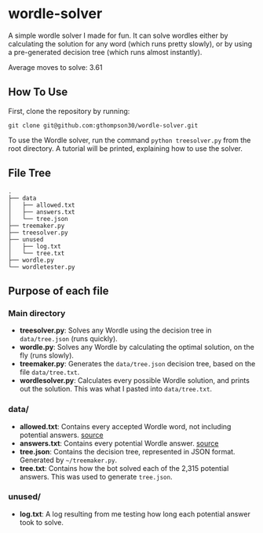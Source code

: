 # wordle-solver
A simple wordle solver I made for fun. It can solve wordles either by calculating the solution for any word (which runs pretty slowly), or by using a pre-generated decision tree (which runs almost instantly).

Average moves to solve: 3.61

## How To Use
First, clone the repository by running:

`git clone git@github.com:gthompson30/wordle-solver.git`

To use the Wordle solver, run the command `python treesolver.py` from the root directory. A tutorial will be printed, explaining how to use the solver.

## File Tree
```
.
├── data
│   ├── allowed.txt
│   ├── answers.txt
│   └── tree.json
├── treemaker.py
├── treesolver.py
├── unused
│   ├── log.txt
│   └── tree.txt
├── wordle.py
└── wordletester.py
```

## Purpose of each file

### Main directory
* **treesolver.py**: Solves any Wordle using the decision tree in `data/tree.json` (runs quickly).
* **wordle.py**: Solves any Wordle by calculating the optimal solution, on the fly (runs slowly).
* **treemaker.py**: Generates the `data/tree.json` decision tree, based on the file `data/tree.txt`.
* **wordlesolver.py**: Calculates every possible Wordle solution, and prints out the solution. This was what I pasted into `data/tree.txt`.

### data/
* **allowed.txt**: Contains every accepted Wordle word, not including potential answers. [source](https://gist.github.com/cfreshman/cdcdf777450c5b5301e439061d29694c)
* **answers.txt**: Contains every potential Wordle answer. [source](https://gist.github.com/cfreshman/a03ef2cba789d8cf00c08f767e0fad7b)
* **tree.json**: Contains the decision tree, represented in JSON format. Generated by `~/treemaker.py`.
* **tree.txt**: Contains how the bot solved each of the 2,315 potential answers. This was used to generate `tree.json`.

### unused/
* **log.txt**: A log resulting from me testing how long each potential answer took to solve.
